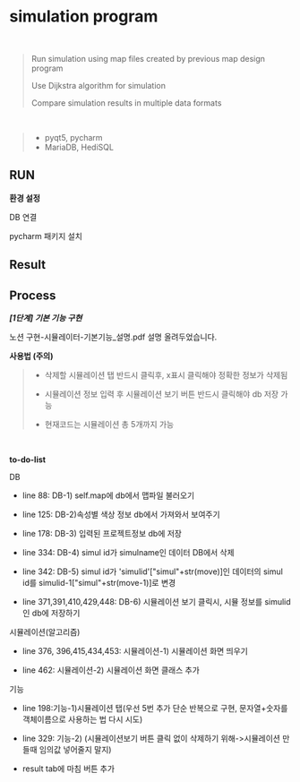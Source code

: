 # simulation program


</br>

> Run simulation using map files created by previous map design program
>
> Use Dijkstra algorithm for simulation
>
> Compare simulation results in multiple data formats
</br>

> + pyqt5, pycharm
> + MariaDB, HediSQL

## RUN
**환경 설정**

DB 연결

pycharm 패키지 설치

## Result

## Process
***[1단계] 기본 기능 구현***

노션 구현-시뮬레이터-기본기능_설명.pdf 설명 올려두었습니다.

**사용법 (주의)**

> + 삭제할 시뮬레이션 탭 반드시 클릭후, x표시 클릭해야 정확한 정보가 삭제됨
>
> + 시뮬레이션 정보 입력 후 시뮬레이션 보기 버튼 반드시 클릭해야 db 저장 가능
>
> + 현재코드는 시뮬레이션 총 5개까지 가능
</br>

**to-do-list**

DB

+ line 88: DB-1) self.map에 db에서 맵파일 불러오기

+ line 125:  DB-2)속성별 색상 정보 db에서 가져와서 보여주기

+ line 178: DB-3) 입력된 프로젝트정보 db에 저장

+ line 334: DB-4) simul id가 simulname인 데이터 DB에서 삭제

+ line 342: DB-5) simul id가 'simulid'["simul"+str(move)]인 데이터의 simul id를 simulid-1["simul"+str(move-1)]로 변경

+ line 371,391,410,429,448: DB-6) 시뮬레이션 보기 클릭시, 시뮬 정보를 simulid인 db에 저장하기


시뮬레이션(알고리즘)

+ line 376, 396,415,434,453: 시뮬레이션-1) 시뮬레이션 화면 띄우기

+ line 462: 시뮬레이션-2) 시뮬레이션 화면 클래스 추가



기능

+ line 198:기능-1)시뮬레이션 탭(우선 5번 추가 단순 반복으로 구현, 문자열+숫자를 객체이름으로 사용하는 법 다시 시도)

+ line 329: 기능-2) (시뮬레이션보기 버튼 클릭 없이 삭제하기 위해->시뮬레이션 만들때 임의값 넣어줄지 말지)

+ result tab에 마침 버튼 추가
